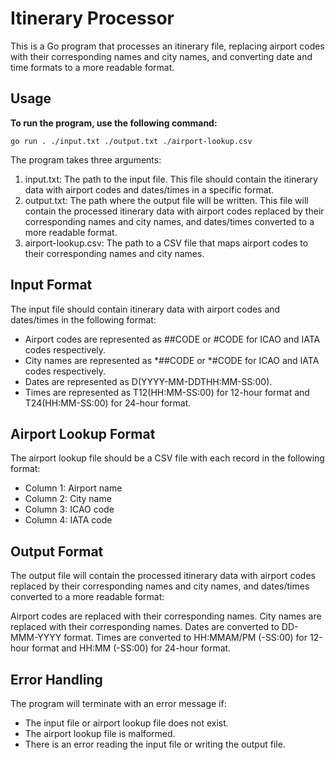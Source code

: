 # Itinerary Processor

This is a Go program that processes an itinerary file, replacing airport codes with their corresponding names and city names, and converting date and time formats to a more readable format.

## Usage

**To run the program, use the following command:**

 ```go run . ./input.txt ./output.txt ./airport-lookup.csv```

The program takes three arguments:

1. input.txt: The path to the input file. This file should contain the itinerary data with airport codes and dates/times in a specific format.
2. output.txt: The path where the output file will be written. This file will contain the processed itinerary data with airport codes replaced by their corresponding names and city names, and dates/times converted to a more readable format.
3. airport-lookup.csv: The path to a CSV file that maps airport codes to their corresponding names and city names.

## Input Format

The input file should contain itinerary data with airport codes and dates/times in the following format:

- Airport codes are represented as ##CODE or #CODE for ICAO and IATA codes respectively.
- City names are represented as *##CODE or *#CODE for ICAO and IATA codes respectively.
- Dates are represented as D(YYYY-MM-DDTHH:MM-SS:00).
- Times are represented as T12(HH:MM-SS:00) for 12-hour format and T24(HH:MM-SS:00) for 24-hour format.

## Airport Lookup Format

The airport lookup file should be a CSV file with each record in the following format:

- Column 1: Airport name
- Column 2: City name
- Column 3: ICAO code
- Column 4: IATA code

## Output Format

The output file will contain the processed itinerary data with airport codes replaced by their corresponding names and city names, and dates/times converted to a more readable format:

Airport codes are replaced with their corresponding names.
City names are replaced with their corresponding names.
Dates are converted to DD-MMM-YYYY format.
Times are converted to HH:MMAM/PM (-SS:00) for 12-hour format and HH:MM (-SS:00) for 24-hour format.

## Error Handling

The program will terminate with an error message if:

- The input file or airport lookup file does not exist.
- The airport lookup file is malformed.
- There is an error reading the input file or writing the output file.